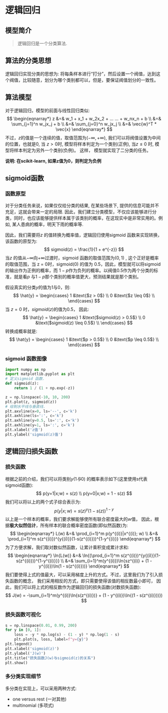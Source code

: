 # 逻辑回归
## 模型简介
> 逻辑回归是一个分类算法.

## 算法的分类思想
逻辑回归实现分类的思想为: 将每条样本进行“打分”，然后设置一个阀值，达到这个阀值，比较随意，划分为哪个类别都可以，但是，要保证阀值划分的一致性。
## 算法模型
对于逻辑回归，模型的前面与线性回归类似:
$$
\begin{eqnarray*}
z &=& w_1 + x_1 + w_2x_2 + ... ... + w_nx_n + b \\
  &=& \sum_{j=1}^n w_jx_j + b \\
  &=& \sum_{j=0}^n w_jx_j \\
  &=& \vec{w}^T * \vec{x}
\end{eqnarray*}
$$
不过，$z$的值是一个连续的值，取值范围为$(-\infty, +\infty)$, 我们可以将阀值设置为中间的位置，也就是0, 当 $z > 0$时, 模型将样本判定为一个类别(正例), 当$z \leq 0$ 时, 模型将样本判定为另外一个类别(负例)。 这样， 模型就实现了二分类的任务。

**说明: 在scikit-learn, 如果z值为0，则判定为负例**
## sigmoid函数
### 函数原型
对于分类任务来说，如果仅仅给分类的结果, 在某些场景下, 提供的信息可能并不充足，这就会带来一定的局限. 因此，我们建立分类模型，不仅应该能够进行分类，同时，也应该能够提供样本属于该类别的概率，在这现实中是非常实用的。例如, 某人患病的概率，明天下雨的概率等.

因此，我们需要将$z$ 的值转换为概率值，逻辑回归使用sigmoid 函数来实现转换，该函数的原型为:
$$
sigmoid(z) = \frac{1}{1 + e^{-z}}
$$
当$z$ 的值从$-\infty$向$+\infty$过渡时，sigmoid 函数的取值范围为$(0, 1)$ , 这个正好是概率的取值范围，当 z = 0时，sigmoid(0) 的值为 0.5，因此，模型就可以将sigmoid的输出作为正例的概率，而 $1-p$作为负列的概率。以阀值0.5作为两个分类的标准，就是看$p$ 与$1-p$那个类别的概率值更大，预测结果就是那个类别。

假设真实的分类$y$的值为1与0，则:
$$
\hat{y} = 
\begin{cases} 
1 &\text{$z > 0$}  \\
0 &\text{$z \leq 0$}  \\
\end{cases}
$$
当 $z=0$ 时，$sigmoid(z)$的值为0.5， 因此:
$$
\hat{y} = 
\begin{cases} 
1 &\text{$sigmoid(z) > 0.5$}  \\
0 &\text{$sigmoid(z) \leq 0.5$}  \\
\end{cases}
$$
转换成概率就是:
$$
\hat{y} =
\begin{cases} 
1 &\text{$p > 0.5$}  \\
0 &\text{$p \leq 0.5$}  \\
\end{cases}
$$

### sigmoid 函数图像

```python
import numpy as np
import matplotlib.pyplot as plt
# 定义sigmoid 函数.
def sigmoid(z):
    return 1 / (1 + np.exp(-z))

z = np.linspace(-10, 10, 200)
plt.plot(z, sigmoid(z))
# 绘制水平线与垂直线.
plt.axvline(x=0, ls='--', c='k')
plt.axhline(ls=':', c='k')
plt.axhline(y=0.5, ls=':', c='k')
plt.axhline(y=1, ls=':', c='k')
plt.xlabel('z值')
plt.ylabel('sigmoid(z)值')
```

## 逻辑回归损失函数

### 损失函数

根据之前的介绍，我们可以将类别$y (1与0)$ 的概率表示如下(这里使用s代表sigmoid函数):
$$
p(y=1|x;w) = s(z) \\
p(y=0|x;w) = 1 - s(z)
$$
我们可以将以上的两个式子综合表示为:
$$
p(y|x; w) = s(z)^y(1-s(z))^{1-y}
$$
以上是一个样本的概率，我们要求解能够使所有联合密度最大的$w$值， 因此，根据**极大似然估计**，所有样本的联合概率密度函数(即似然函数)为:
$$
\begin{eqnarray*}
L(w)  &=&  \prod_{i=1}^m  p(y^{(i)}|x^{(i)}; w) \\
 &=& \prod_{i=1}^m s(z^{(i)})^{y{(i)}}(1-s(z^{(i)}))^{1-y^{(i)}}
\end{eqnarray*}
$$
为了方便求解，我们取对数似然函数，让累计乘积变成累计求和:
$$
\begin{eqnarray*}
\ln{L(w)} &=& \ln{(\prod_{i=1}^m s(z^{(i)})^{y{(i)}}(1-s(z^{(i)}))^{1-y^{(i)}}} \\
&=& \sum_{i=1}^m(y^{(i)})\ln{sz^{(i)} + (1 - y^{(i)})\ln(1 - s(z^{(i)}))}
\end{eqnarray*}
$$
我们要使得上式的值最大，可以采用梯度上升的方式。不过，这里我们为了引入损失函数的概念， 我们采用相反的方式，即只需要使得该值的相反数最小即可， 因此，我们可以将上式的相反数作为逻辑回归的损失函数(对数损失函数):
$$
J(w) = -\sum_{i=1}^m(y^{(i)}\ln{s(z^{(i)})} + (1 - y^{(i)})\ln{(1 - s(z^{(i)}))})
$$

### 损失函数可视化

```python
s = np.linspace(0.01, 0.99, 200)
for y in [0, 1]:
    loss = -y * np.log(s) - (1 - y) * np.log(1 - s)
    plt.plot(s, loss, label=f"y={y}")
plt.legend()
plt.xlabel('sigmoid(z)')
plt.ylabel('J(w)')
plt.title("损失函数J(w)与sigmoid(z)的关系")
plt.show()
```

### 多分类实现细节

多分类在实现上，可以采用两种方式:

- one versus rest (一对其他)
- multinomial (多项式)
